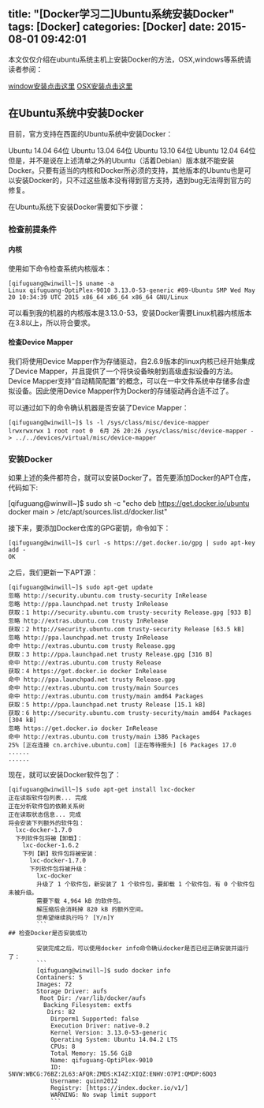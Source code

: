 title: "[Docker学习二]Ubuntu系统安装Docker"
tags: [Docker]
categories: [Docker]
date: 2015-08-01 09:42:01
---
本文仅仅介绍在ubuntu系统主机上安装Docker的方法，OSX,windows等系统请读者参阅：

[window安装点击这里](http://blog.csdn.net/zistxym/article/details/42918339)
[OSX安装点击这里](http://www.oschina.net/translate/installing-docker-on-mac-os-x)
<!--more-->
## 在Ubuntu系统中安装Docker

目前，官方支持在西面的Ubuntu系统中安装Docker：

Ubuntu  14.04   64位
Ubuntu  13.04   64位
Ubuntu  13.10   64位
Ubuntu  12.04   64位
但是，并不是说在上述清单之外的Ubuntu（活着Debian）版本就不能安装Docker。只要有适当的内核和Docker所必须的支持，其他版本的Ubuntu也是可以安装Docker的，只不过这些版本没有得到官方支持，遇到bug无法得到官方的修复。

在Ubuntu系统下安装Docker需要如下步骤：

### 检查前提条件

#### 内核

使用如下命令检查系统内核版本：
```
[qifuguang@winwill~]$ uname -a
Linux qifuguang-OptiPlex-9010 3.13.0-53-generic #89-Ubuntu SMP Wed May 20 10:34:39 UTC 2015 x86_64 x86_64 x86_64 GNU/Linux
```
可以看到我的机器的内核版本是3.13.0-53，安装Docker需要Linux机器内核版本在3.8以上，所以符合要求。

#### 检查Device Mapper

我们将使用Device Mapper作为存储驱动，自2.6.9版本的linux内核已经开始集成了Device Mapper，并且提供了一个将快设备映射到高级虚拟设备的方法。Device Mapper支持“自动精简配置”的概念，可以在一中文件系统中存储多台虚拟设备。因此使用Device Mapper作为Docker的存储驱动再合适不过了。

可以通过如下的命令确认机器是否安装了Device Mapper：
```
[qifuguang@winwill~]$ ls -l /sys/class/misc/device-mapper
lrwxrwxrwx 1 root root 0  6月 26 20:26 /sys/class/misc/device-mapper -> ../../devices/virtual/misc/device-mapper
```

### 安装Docker

如果上述的条件都符合，就可以安装Docker了。首先要添加Docker的APT仓库，代码如下:

[qifuguang@winwill~]$ sudo sh -c "echo deb https://get.docker.io/ubuntu docker main > /etc/apt/sources.list.d/docker.list"


接下来，要添加Docker仓库的GPG密钥，命令如下：
```
[qifuguang@winwill~]$ curl -s https://get.docker.io/gpg | sudo apt-key add -
OK
```

之后，我们更新一下APT源：
```
[qifuguang@winwill~]$ sudo apt-get update
忽略 http://security.ubuntu.com trusty-security InRelease
忽略 http://ppa.launchpad.net trusty InRelease
获取：1 http://security.ubuntu.com trusty-security Release.gpg [933 B]
忽略 http://extras.ubuntu.com trusty InRelease
获取：2 http://security.ubuntu.com trusty-security Release [63.5 kB]
忽略 http://ppa.launchpad.net trusty InRelease
命中 http://extras.ubuntu.com trusty Release.gpg
获取：3 http://ppa.launchpad.net trusty Release.gpg [316 B]
命中 http://extras.ubuntu.com trusty Release
获取：4 https://get.docker.io docker InRelease
命中 http://ppa.launchpad.net trusty Release.gpg
命中 http://extras.ubuntu.com trusty/main Sources
命中 http://extras.ubuntu.com trusty/main amd64 Packages
获取：5 http://ppa.launchpad.net trusty Release [15.1 kB]
获取：6 http://security.ubuntu.com trusty-security/main amd64 Packages [304 kB]
忽略 https://get.docker.io docker InRelease
命中 http://extras.ubuntu.com trusty/main i386 Packages
25% [正在连接 cn.archive.ubuntu.com] [正在等待报头] [6 Packages 17.0
......
......
```
现在，就可以安装Docker软件包了：
```
[qifuguang@winwill~]$ sudo apt-get install lxc-docker
正在读取软件包列表... 完成
正在分析软件包的依赖关系树
正在读取状态信息... 完成
将会安装下列额外的软件包：
  lxc-docker-1.7.0
  下列软件包将被【卸载】：
    lxc-docker-1.6.2
    下列【新】软件包将被安装：
      lxc-docker-1.7.0
      下列软件包将被升级：
        lxc-docker
        升级了 1 个软件包，新安装了 1 个软件包，要卸载 1 个软件包，有 0 个软件包未被升级。
        需要下载 4,964 kB 的软件包。
        解压缩后会消耗掉 820 kB 的额外空间。
        您希望继续执行吗？ [Y/n]Y
        ```
## 检查Docker是否安装成功

        安装完成之后，可以使用docker info命令确认docker是否已经正确安装并运行了：
        ```
        [qifuguang@winwill~]$ sudo docker info
        Containers: 5
        Images: 72
        Storage Driver: aufs
         Root Dir: /var/lib/docker/aufs
          Backing Filesystem: extfs
           Dirs: 82
            Dirperm1 Supported: false
            Execution Driver: native-0.2
            Kernel Version: 3.13.0-53-generic
            Operating System: Ubuntu 14.04.2 LTS
            CPUs: 8
            Total Memory: 15.56 GiB
            Name: qifuguang-OptiPlex-9010
            ID: SNVW:WBCG:76BZ:2L63:AFQR:ZMDS:KI4Z:XIQZ:ENHV:O7PI:QMDP:6DQ3
            Username: quinn2012
            Registry: [https://index.docker.io/v1/]
            WARNING: No swap limit support
            ```
